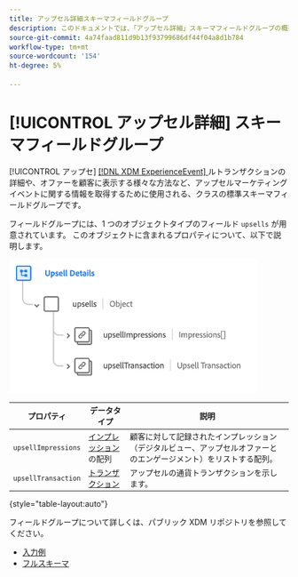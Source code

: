 ```yaml
---
title: アップセル詳細スキーマフィールドグループ
description: このドキュメントでは、「アップセル詳細」スキーマフィールドグループの概要を説明します。
source-git-commit: 4a74faad811d9b13f93799686df44f04a8d1b784
workflow-type: tm+mt
source-wordcount: '154'
ht-degree: 5%

---
```


# [!UICONTROL アップセル詳細] スキーマフィールドグループ

[!UICONTROL アップセ]  [[!DNL XDM ExperienceEvent] ](../../classes/experienceevent.md) ルトランザクションの詳細や、オファーを顧客に表示する様々な方法など、アップセルマーケティングイベントに関する情報を取得するために使用される、クラスの標準スキーマフィールドグループです。

フィールドグループには、1 つのオブジェクトタイプのフィールド `upsells` が用意されています。 このオブジェクトに含まれるプロパティについて、以下で説明します。

![アップセルの詳細構造](../../images/field-groups/upsell-details.png)

| プロパティ | データタイプ | 説明 |
| --- | --- | --- |
| `upsellImpressions` | [ インプレッション ](../../data-types/impressions.md) の配列 | 顧客に対して記録されたインプレッション（デジタルビュー、アップセルオファーとのエンゲージメント）をリストする配列。 |
| `upsellTransaction` | [トランザクション](../../data-types/transaction.md) | アップセルの通貨トランザクションを示します。 |

{style=&quot;table-layout:auto&quot;}

フィールドグループについて詳しくは、パブリック XDM リポジトリを参照してください。

* [入力例](https://github.com/adobe/xdm/blob/master/components/fieldgroups/experience-event/industry-verticals/experienceevent-upsell-details.example.1.json)
* [フルスキーマ](https://github.com/adobe/xdm/blob/master/components/fieldgroups/experience-event/industry-verticals/experienceevent-upsell-details.schema.json)
